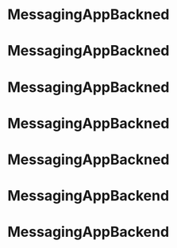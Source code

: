 # MessagingAppBackned
# MessagingAppBackned
# MessagingAppBackned
# MessagingAppBackned
# MessagingAppBackned
# MessagingAppBackend
# MessagingAppBackend

